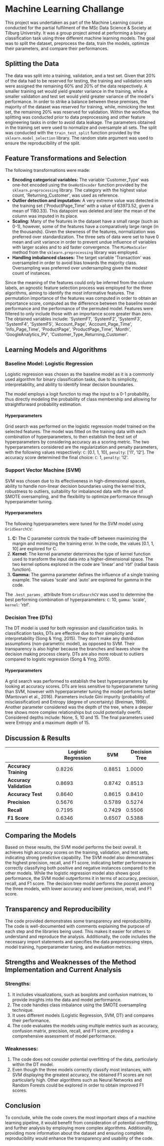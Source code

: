 # Machine Learning Challange
This project was undertaken as part of the Machine Learning course conducted for the partial fulfilment of the MSc Data Science & Society at Tilburg University. It was a group project aimed at performing a binary classification task using three different machine learning models. The goal was to split the dataset, preprocess the data, train the models, optimize their parameters, and compare their performances.

## Splitting the Data
The data was split into a training, validation, and a test set. Given that 20% of the data had to be reserved for testing, the training and validation sets were assigned the remaining 60% and 20% of the data respectively. A smaller training set would yield greater variance in the training, while a smaller validation and test set would yield greater variance of the model's performance. In order to strike a balance between these premises, the majority of the dataset was reserved for training, while, mimicking the test set, the remaining 20% was reserved for validation. Within the workflow, the splitting was conducted prior to data preprocessing and other feature engineering tasks in order to avoid data leakage. The parameters obtained in the training set were used to normalize and oversample all sets. The split was conducted with the `train_test_split` function provided by the `sklearn.model_selection` library. The random state argument was used to ensure the reproducibility of the split.

## Feature Transformations and Selection
The following transformations were made:

- **Encoding categorical variables:** The variable 'Customer_Type' was one-hot encoded using the `OneHotEncoder` function provided by the `sklearn.preprocessing` library. The category with the highest value count, 'Returning_Customer', was used as reference.
- **Outlier detection and imputation:** A very extreme value was detected in the training set ('ProductPage_Time' with a value of 63973.52, given a mean of 1180.33). This datapoint was deleted and later the mean of the column was imputed in its place.
- **Scaling:** Many of the features in the dataset have a small range (such as 0-1), however, some of the features have a comparatively large range (in the thousands). Given the skewness of the features, normalization was preferred over standardization. The three sets of data were set to have 0 mean and unit variance in order to prevent undue influence of variables with larger scales and to aid faster convergence. The `MinMaxScaler` method from the `sklearn.preprocessing` library was employed.
- **Handling imbalanced classes:** The target variable 'Transaction' was oversampled in order to avoid bias towards the majority class. Oversampling was preferred over undersampling given the modest count of instances.

Since the meaning of the features could only be inferred from the column labels, an agnostic feature selection process was employed for the three algorithms, aiming to identify the most informative features. The permutation importance of the features was computed in order to obtain an importance score, computed as the difference between the baseline model performance and the performance of the permuted model. Features were filtered to only include those with an importance score greater than zero. The obtained variables include: 'SystemF1', 'SystemF2', 'SystemF3', 'SystemF4', 'SystemF5', 'Account_Page', 'Account_Page_Time', 'Info_Page_Time', 'ProductPage', 'ProductPage_Time', 'Month', 'GoogleAnalytics_PV', 'Customer_Type_Returning_Customer'.

## Learning Models and Algorithms
### Baseline Model: Logistic Regression
Logistic regression was chosen as the baseline model as it is a commonly used algorithm for binary classification tasks, due to its simplicity, interpretability, and ability to identify linear decision boundaries.

The model employs a logit function to map the input to a 0-1 probability, thus directly modeling the probability of class membership and allowing for straightforward probability estimation.

#### Hyperparameters
Grid search was performed on the logistic regression model trained on the selected features. The model was fitted on the training data with each combination of hyperparameters, to then establish the best set of hyperparameters by considering accuracy as a scoring metric. The two hyperparameters considered are the regularization and penalty parameters, with the following values respectively: `C`: [0.1, 1, 10], `penalty`: ['l1', 'l2']. The accuracy score determined the final choice: `C`: 1, `penalty`: 'l2'.

### Support Vector Machine (SVM)
SVM was chosen due to its effectiveness in high-dimensional spaces, ability to handle non-linear decision boundaries using the kernel trick, robustness to outliers, suitability for imbalanced data with the use of SMOTE oversampling, and the flexibility to optimize performance through hyperparameter tuning.

#### Hyperparameters
The following hyperparameters were tuned for the SVM model using `GridSearchCV`:
1. **C:** The C parameter controls the trade-off between maximizing the margin and minimizing the training error. In the code, the values [0.1, 1, 10] are explored for C.
2. **Kernel:** The kernel parameter determines the type of kernel function used to transform the input data into a higher-dimensional space. The two kernel options explored in the code are 'linear' and 'rbf' (radial basis function).
3. **Gamma:** The gamma parameter defines the influence of a single training example. The values 'scale' and 'auto' are explored for gamma in the code.

The `.best_params_` attribute from `GridSearchCV` was used to determine the best performing combination of hyperparameters: `C`: 10, `gamma`: 'scale', `kernel`: 'rbf'.

### Decision Tree (DTs)
The DT model is used for both regression and classification tasks. In classification tasks, DTs are effective due to their simplicity and interpretability (Song & Ying, 2015). They don't make any distribution assumptions (non-parametric model), as opposed to SVM. Their transparency is also higher because the branches and leaves show the decision making process clearly. DTs are also more robust to outliers compared to logistic regression (Song & Ying, 2015).

#### Hyperparameters
A grid search was performed to establish the best hyperparameters by looking at accuracy scores. DTs are less sensitive to hyperparameter tuning than SVM, however with hyperparameter tuning the model performs better (Mantovani et al., 2016). Parameters include Gini impurity (probability of misclassification) and Entropy (degree of uncertainty) (Breiman, 1996). Another parameter considered was the depth of the tree, where a deeper tree shows more complex relationships but could potentially overfit. Considered depths include: None, 5, 10 and 15. The final parameters used were Entropy and a maximum depth of 15.

## Discussion & Results

|                        | Logistic Regression | SVM   | Decision Tree |
|------------------------|---------------------|-------|---------------|
| **Accuracy Training**  | 0.8226              | 0.8851| 1.0000        |
| **Accuracy Validation**| 0.8693              | 0.8742| 0.8513        |
| **Accuracy Test**      | 0.8640              | 0.8615| 0.8410        |
| **Precision**          | 0.5676              | 0.5789| 0.5274        |
| **Recall**             | 0.7195              | 0.7429| 0.5506        |
| **F1 Score**           | 0.6346              | 0.6507| 0.5388        |

## Comparing the Models
Based on these results, the SVM model performs the best overall. It achieves high accuracy scores on the training, validation, and test sets, indicating strong predictive capability. The SVM model also demonstrates the highest precision, recall, and F1 score, indicating better performance in correctly classifying both positive and negative instances compared to the other models. While the logistic regression model also shows good performance, the SVM model outperforms it in terms of accuracy, precision, recall, and F1 score. The decision tree model performs the poorest among the three models, with lower accuracy and lower precision, recall, and F1 score.

## Transparency and Reproducibility
The code provided demonstrates some transparency and reproducibility. The code is well-documented with comments explaining the purpose of each step and the libraries being used. This makes it easier for others to understand and reproduce the analysis. Additionally, the code includes the necessary import statements and specifies the data preprocessing steps, model training, hyperparameter tuning, and evaluation metrics.

## Strengths and Weaknesses of the Method Implementation and Current Analysis
### Strengths:
1. It includes visualizations, such as boxplots and confusion matrices, to provide insights into the data and model performance.
2. The code handles class imbalance using the SMOTE oversampling technique.
3. It uses different models (Logistic Regression, SVM, DT) and compares their performance.
4. The code evaluates the models using multiple metrics such as accuracy, confusion matrix, precision, recall, and F1 score, providing a comprehensive assessment of model performance.

### Weaknesses:
1. The code does not consider potential overfitting of the data, particularly within the DT model.
2. Even though the three models correctly classify most instances, with SVM displaying the greatest accuracy, the obtained F1 scores are not particularly high. Other algorithms such as Neural Networks and Random Forests could be explored in order to obtain improved F1 scores.

## Conclusion
To conclude, while the code covers the most important steps of a machine learning pipeline, it would benefit from consideration of potential overfitting, and further analysis by employing more complex algorithms. Additionally, providing more information about the dataset and ensuring complete reproducibility would enhance the transparency and usability of the code.
